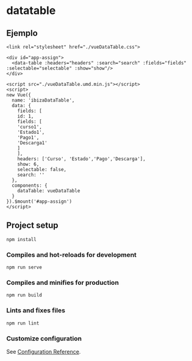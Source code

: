 # datatable

## Ejemplo
```
<link rel="stylesheet" href="./vueDataTable.css">

<div id="app-assign">
  <data-table :headers="headers" :search="search" :fields="fields" :selectable="selectable" :show="show"/>
</div>

<script src="./vueDataTable.umd.min.js"></script>
<script>
new Vue({
  name: 'ibizaDataTable',
  data: {
    fields: [
    id: 1,
    fields: [
    'curso1',
    'Estado1',
    'Pago1',
    'Descarga1'
    ]
    ],
    headers: ['Curso', 'Estado','Pago','Descarga'],
    show: 6,
    selectable: false,
    search: ''
  },
  components: {
    dataTable: vueDataTable
  }
}).$mount('#app-assign')
</script>
```

## Project setup
```
npm install
```

### Compiles and hot-reloads for development
```
npm run serve
```

### Compiles and minifies for production
```
npm run build
```

### Lints and fixes files
```
npm run lint
```

### Customize configuration
See [Configuration Reference](https://cli.vuejs.org/config/).
